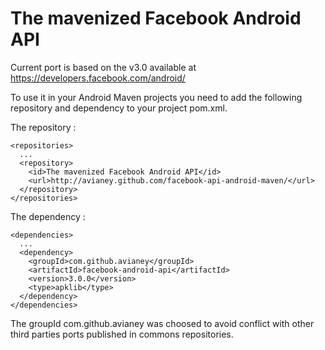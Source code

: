 The mavenized Facebook Android API
==================================

Current port is based on the v3.0 available at https://developers.facebook.com/android/  

To use it in your Android Maven projects you need to add the following repository and dependency to your project pom.xml.  

The repository :  

    <repositories>  
      ...  
      <repository>  
        <id>The mavenized Facebook Android API</id>  
        <url>http://avianey.github.com/facebook-api-android-maven/</url>  
      </repository>  
    </repositories>

The dependency :  

    <dependencies>
      ...
      <dependency>
        <groupId>com.github.avianey</groupId>
        <artifactId>facebook-android-api</artifactId>
        <version>3.0.0</version>
        <type>apklib</type>
      </dependency>
    </dependencies>

The groupId com.github.avianey was choosed to avoid conflict with other third parties ports published in commons repositories.
